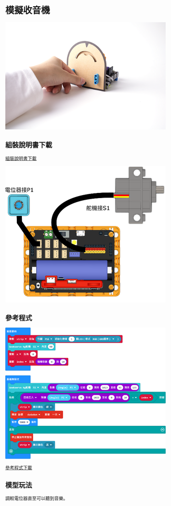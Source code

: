 # 模擬收音機

![](../images/broadcast.png)

## 組裝說明書下載

[組裝說明書下載](https://drive.google.com/drive/folders/1wg_edUZFrqyUONA0FJ6vFBkGArRsfnf4?usp=sharing)

![](../images/broadcast_wire.png)

## 參考程式

![](../images/broadcast_code.png)

[參考程式下載](https://makecode.microbit.org/_RT4Uf7RzcH4d)

## 模型玩法

調較電位器直至可以聽到音樂。